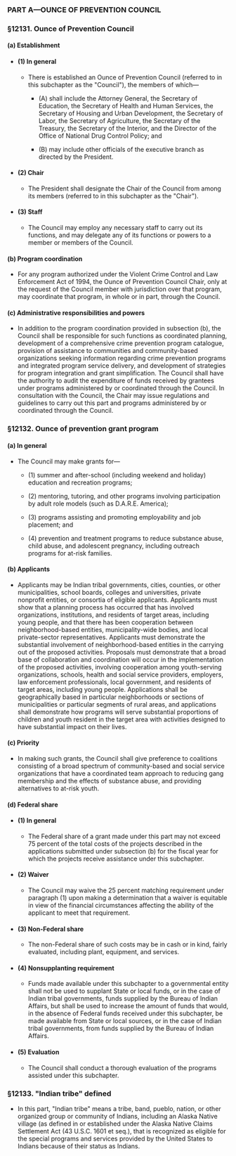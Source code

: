 ### PART A—OUNCE OF PREVENTION COUNCIL

### §12131. Ounce of Prevention Council
#### (a) Establishment
* #### (1) In general
  * There is established an Ounce of Prevention Council (referred to in this subchapter as the "Council"), the members of which—

    * (A) shall include the Attorney General, the Secretary of Education, the Secretary of Health and Human Services, the Secretary of Housing and Urban Development, the Secretary of Labor, the Secretary of Agriculture, the Secretary of the Treasury, the Secretary of the Interior, and the Director of the Office of National Drug Control Policy; and

    * (B) may include other officials of the executive branch as directed by the President.

* #### (2) Chair
  * The President shall designate the Chair of the Council from among its members (referred to in this subchapter as the "Chair").

* #### (3) Staff
  * The Council may employ any necessary staff to carry out its functions, and may delegate any of its functions or powers to a member or members of the Council.

#### (b) Program coordination
* For any program authorized under the Violent Crime Control and Law Enforcement Act of 1994, the Ounce of Prevention Council Chair, only at the request of the Council member with jurisdiction over that program, may coordinate that program, in whole or in part, through the Council.

#### (c) Administrative responsibilities and powers
* In addition to the program coordination provided in subsection (b), the Council shall be responsible for such functions as coordinated planning, development of a comprehensive crime prevention program catalogue, provision of assistance to communities and community-based organizations seeking information regarding crime prevention programs and integrated program service delivery, and development of strategies for program integration and grant simplification. The Council shall have the authority to audit the expenditure of funds received by grantees under programs administered by or coordinated through the Council. In consultation with the Council, the Chair may issue regulations and guidelines to carry out this part and programs administered by or coordinated through the Council.

### §12132. Ounce of prevention grant program
#### (a) In general
* The Council may make grants for—

  * (1) summer and after-school (including weekend and holiday) education and recreation programs;

  * (2) mentoring, tutoring, and other programs involving participation by adult role models (such as D.A.R.E. America);

  * (3) programs assisting and promoting employability and job placement; and

  * (4) prevention and treatment programs to reduce substance abuse, child abuse, and adolescent pregnancy, including outreach programs for at-risk families.

#### (b) Applicants
* Applicants may be Indian tribal governments, cities, counties, or other municipalities, school boards, colleges and universities, private nonprofit entities, or consortia of eligible applicants. Applicants must show that a planning process has occurred that has involved organizations, institutions, and residents of target areas, including young people, and that there has been cooperation between neighborhood-based entities, municipality-wide bodies, and local private-sector representatives. Applicants must demonstrate the substantial involvement of neighborhood-based entities in the carrying out of the proposed activities. Proposals must demonstrate that a broad base of collaboration and coordination will occur in the implementation of the proposed activities, involving cooperation among youth-serving organizations, schools, health and social service providers, employers, law enforcement professionals, local government, and residents of target areas, including young people. Applications shall be geographically based in particular neighborhoods or sections of municipalities or particular segments of rural areas, and applications shall demonstrate how programs will serve substantial proportions of children and youth resident in the target area with activities designed to have substantial impact on their lives.

#### (c) Priority
* In making such grants, the Council shall give preference to coalitions consisting of a broad spectrum of community-based and social service organizations that have a coordinated team approach to reducing gang membership and the effects of substance abuse, and providing alternatives to at-risk youth.

#### (d) Federal share
* #### (1) In general
  * The Federal share of a grant made under this part may not exceed 75 percent of the total costs of the projects described in the applications submitted under subsection (b) for the fiscal year for which the projects receive assistance under this subchapter.

* #### (2) Waiver
  * The Council may waive the 25 percent matching requirement under paragraph (1) upon making a determination that a waiver is equitable in view of the financial circumstances affecting the ability of the applicant to meet that requirement.

* #### (3) Non-Federal share
  * The non-Federal share of such costs may be in cash or in kind, fairly evaluated, including plant, equipment, and services.

* #### (4) Nonsupplanting requirement
  * Funds made available under this subchapter to a governmental entity shall not be used to supplant State or local funds, or in the case of Indian tribal governments, funds supplied by the Bureau of Indian Affairs, but shall be used to increase the amount of funds that would, in the absence of Federal funds received under this subchapter, be made available from State or local sources, or in the case of Indian tribal governments, from funds supplied by the Bureau of Indian Affairs.

* #### (5) Evaluation
  * The Council shall conduct a thorough evaluation of the programs assisted under this subchapter.

### §12133. "Indian tribe" defined
* In this part, "Indian tribe" means a tribe, band, pueblo, nation, or other organized group or community of Indians, including an Alaska Native village (as defined in or established under the Alaska Native Claims Settlement Act (43 U.S.C. 1601 et seq.), that is recognized as eligible for the special programs and services provided by the United States to Indians because of their status as Indians.